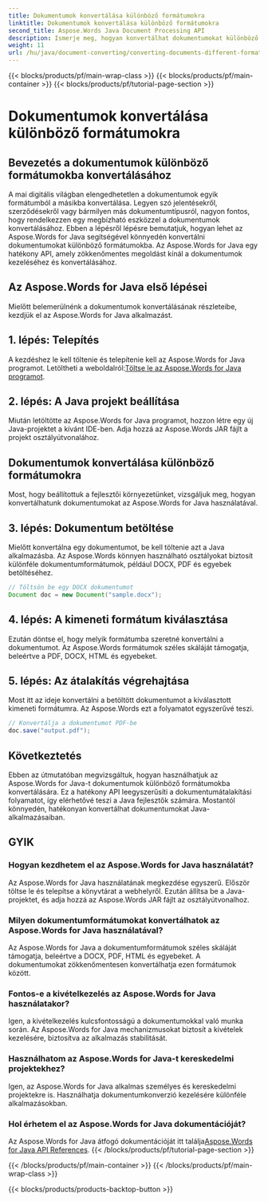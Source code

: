 ```yaml
---
title: Dokumentumok konvertálása különböző formátumokra
linktitle: Dokumentumok konvertálása különböző formátumokra
second_title: Aspose.Words Java Document Processing API
description: Ismerje meg, hogyan konvertálhat dokumentumokat különböző formátumokba az Aspose.Words for Java segítségével. Útmutató lépésről lépésre a hatékony dokumentumátalakításhoz.
weight: 11
url: /hu/java/document-converting/converting-documents-different-formats/
---
```


{{< blocks/products/pf/main-wrap-class >}}
{{< blocks/products/pf/main-container >}}
{{< blocks/products/pf/tutorial-page-section >}}

# Dokumentumok konvertálása különböző formátumokra


## Bevezetés a dokumentumok különböző formátumokba konvertálásához

A mai digitális világban elengedhetetlen a dokumentumok egyik formátumból a másikba konvertálása. Legyen szó jelentésekről, szerződésekről vagy bármilyen más dokumentumtípusról, nagyon fontos, hogy rendelkezzen egy megbízható eszközzel a dokumentumok konvertálásához. Ebben a lépésről lépésre bemutatjuk, hogyan lehet az Aspose.Words for Java segítségével könnyedén konvertálni dokumentumokat különböző formátumokba. Az Aspose.Words for Java egy hatékony API, amely zökkenőmentes megoldást kínál a dokumentumok kezeléséhez és konvertálásához.

## Az Aspose.Words for Java első lépései

Mielőtt belemerülnénk a dokumentumok konvertálásának részleteibe, kezdjük el az Aspose.Words for Java alkalmazást.

## 1. lépés: Telepítés

 A kezdéshez le kell töltenie és telepítenie kell az Aspose.Words for Java programot. Letöltheti a weboldalról:[Töltse le az Aspose.Words for Java programot](https://releases.aspose.com/words/java/).

## 2. lépés: A Java projekt beállítása

Miután letöltötte az Aspose.Words for Java programot, hozzon létre egy új Java-projektet a kívánt IDE-ben. Adja hozzá az Aspose.Words JAR fájlt a projekt osztályútvonalához.

## Dokumentumok konvertálása különböző formátumokra

Most, hogy beállítottuk a fejlesztői környezetünket, vizsgáljuk meg, hogyan konvertálhatunk dokumentumokat az Aspose.Words for Java használatával.

## 3. lépés: Dokumentum betöltése

Mielőtt konvertálna egy dokumentumot, be kell töltenie azt a Java alkalmazásba. Az Aspose.Words könnyen használható osztályokat biztosít különféle dokumentumformátumok, például DOCX, PDF és egyebek betöltéséhez.

```java
// Töltsön be egy DOCX dokumentumot
Document doc = new Document("sample.docx");
```

## 4. lépés: A kimeneti formátum kiválasztása

Ezután döntse el, hogy melyik formátumba szeretné konvertálni a dokumentumot. Az Aspose.Words formátumok széles skáláját támogatja, beleértve a PDF, DOCX, HTML és egyebeket.

## 5. lépés: Az átalakítás végrehajtása

Most itt az ideje konvertálni a betöltött dokumentumot a kiválasztott kimeneti formátumra. Az Aspose.Words ezt a folyamatot egyszerűvé teszi.

```java
// Konvertálja a dokumentumot PDF-be
doc.save("output.pdf");
```

## Következtetés

Ebben az útmutatóban megvizsgáltuk, hogyan használhatjuk az Aspose.Words for Java-t dokumentumok különböző formátumokba konvertálására. Ez a hatékony API leegyszerűsíti a dokumentumátalakítási folyamatot, így elérhetővé teszi a Java fejlesztők számára. Mostantól könnyedén, hatékonyan konvertálhat dokumentumokat Java-alkalmazásaiban.

## GYIK

### Hogyan kezdhetem el az Aspose.Words for Java használatát?

Az Aspose.Words for Java használatának megkezdése egyszerű. Először töltse le és telepítse a könyvtárat a webhelyről. Ezután állítsa be a Java-projektet, és adja hozzá az Aspose.Words JAR fájlt az osztályútvonalhoz.

### Milyen dokumentumformátumokat konvertálhatok az Aspose.Words for Java használatával?

Az Aspose.Words for Java a dokumentumformátumok széles skáláját támogatja, beleértve a DOCX, PDF, HTML és egyebeket. A dokumentumokat zökkenőmentesen konvertálhatja ezen formátumok között.

### Fontos-e a kivételkezelés az Aspose.Words for Java használatakor?

Igen, a kivételkezelés kulcsfontosságú a dokumentumokkal való munka során. Az Aspose.Words for Java mechanizmusokat biztosít a kivételek kezelésére, biztosítva az alkalmazás stabilitását.

### Használhatom az Aspose.Words for Java-t kereskedelmi projektekhez?

Igen, az Aspose.Words for Java alkalmas személyes és kereskedelmi projektekre is. Használhatja dokumentumkonverzió kezelésére különféle alkalmazásokban.

### Hol érhetem el az Aspose.Words for Java dokumentációját?

 Az Aspose.Words for Java átfogó dokumentációját itt találja[Aspose.Words for Java API References](https://reference.aspose.com/words/java/).
{{< /blocks/products/pf/tutorial-page-section >}}

{{< /blocks/products/pf/main-container >}}
{{< /blocks/products/pf/main-wrap-class >}}

{{< blocks/products/products-backtop-button >}}
